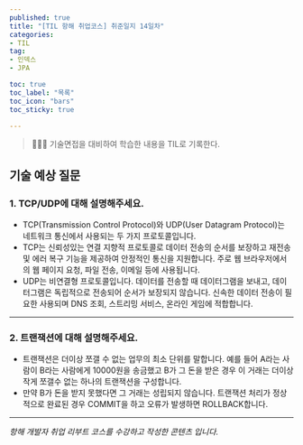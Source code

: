 ```yaml
---
published: true
title: "[TIL 항해 취업코스] 취준일지 14일차"
categories: 
- TIL
tag:
- 인덱스
- JPA

toc: true
toc_label: "목록"
toc_icon: "bars"
toc_sticky: true

---
```

> 👩🏻‍💻 기술면접을 대비하여 학습한 내용을 TIL로 기록한다.

## 기술 예상 질문
### 1. TCP/UDP에 대해 설명해주세요.

* TCP(Transmission Control Protocol)와 UDP(User Datagram Protocol)는 네트워크 통신에서 사용되는 두 가지 프로토콜입니다.
* TCP는 신뢰성있는 연결 지향적 프로토콜로 데이터 전송의 순서를 보장하고 재전송 및 에러 복구 기능을 제공하여 안정적인 통신을 지원합니다. 주로 웹 브라우저에서의 웹 페이지 요청, 파일 전송, 이메일 등에 사용됩니다.
* UDP는 비연결형 프로토콜입니다. 데이터를 전송할 때 데이터그램을 보내고, 데이터그램은 독립적으로 전송되어 순서가 보장되지 않습니다. 신속한 데이터 전송이 필요한 사용되며 DNS 조회, 스트리밍 서비스, 온라인 게임에 적합합니다.

---

### 2. 트랜잭션에 대해 설명해주세요.

* 트랜잭션은 더이상 쪼갤 수 없는 업무의 최소 단위를 말합니다. 예를 들어 A라는 사람이 B라는 사람에게 10000원을 송금했고 B가 그 돈을 받은 경우 이 거래는 더이상 작게 쪼갤수 없는 하나의 트랜잭션을 구성합니다. 
* 만약 B가 돈을 받지 못했다면 그 거래는 성립되지 않습니다. 트랜잭션 처리가 정상적으로 완료된 경우 COMMIT을 하고 오류가 발생하면 ROLLBACK합니다.

---

_항해 개발자 취업 리부트 코스를 수강하고 작성한 콘텐츠 입니다._
